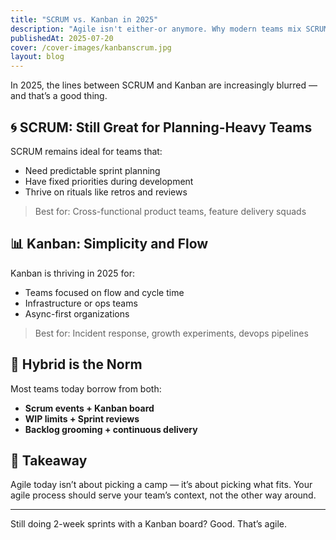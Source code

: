 ```yaml
---
title: "SCRUM vs. Kanban in 2025"
description: "Agile isn't either-or anymore. Why modern teams mix SCRUM, Kanban, and beyond."
publishedAt: 2025-07-20
cover: /cover-images/kanbanscrum.jpg
layout: blog
---
```


In 2025, the lines between SCRUM and Kanban are increasingly blurred — and that’s a good thing.

## 🌀 SCRUM: Still Great for Planning-Heavy Teams

SCRUM remains ideal for teams that:
- Need predictable sprint planning
- Have fixed priorities during development
- Thrive on rituals like retros and reviews

> Best for: Cross-functional product teams, feature delivery squads

## 📊 Kanban: Simplicity and Flow

Kanban is thriving in 2025 for:
- Teams focused on flow and cycle time
- Infrastructure or ops teams
- Async-first organizations

> Best for: Incident response, growth experiments, devops pipelines

## 🤝 Hybrid is the Norm

Most teams today borrow from both:
- **Scrum events + Kanban board**
- **WIP limits + Sprint reviews**
- **Backlog grooming + continuous delivery**

## 🧠 Takeaway

Agile today isn’t about picking a camp — it’s about picking what fits. Your agile process should serve your team’s context, not the other way around.

---

Still doing 2-week sprints with a Kanban board? Good. That’s agile.
